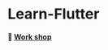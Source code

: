 # Learn-Flutter
#### 🔗 [Work shop](https://codelabs.developers.google.com/codelabs/flutter-codelab-first#0)
